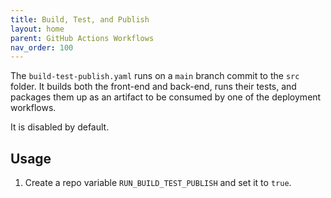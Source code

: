 ```yaml
---
title: Build, Test, and Publish
layout: home
parent: GitHub Actions Workflows
nav_order: 100
---
```


The `build-test-publish.yaml` runs on a `main` branch commit to the `src` folder. It builds both the front-end and back-end, runs their tests, and packages them up as an artifact to be consumed by one of the deployment workflows.

It is disabled by default.

## Usage

1. Create a repo variable `RUN_BUILD_TEST_PUBLISH` and set it to `true`.

